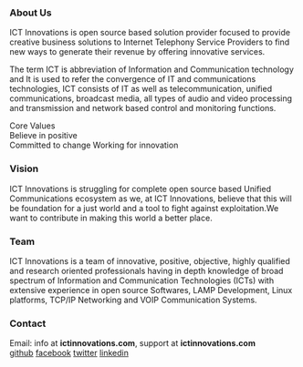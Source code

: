 ### About Us
ICT Innovations is open source based solution provider focused to provide creative business solutions to Internet Telephony Service Providers to find new ways to generate their revenue by offering innovative services.

The term ICT is abbreviation of Information and Communication technology and It is used to refer the convergence of IT and communications technologies, ICT consists of IT as well as telecommunication, unified communications, broadcast media, all types of audio and video processing and transmission and network based control and monitoring functions.  
  
Core Values    
Believe in             positive  
Committed to       change 
Working for          innovation
 

### Vision
ICT Innovations is struggling for complete open source based Unified Communications ecosystem as we, at ICT Innovations, believe that this will be foundation for a just world and a tool to fight against exploitation.We want to contribute in making this world a better place.

### Team
ICT Innovations is a team of innovative, positive, objective, highly qualified and research oriented professionals having in depth knowledge of broad spectrum of Information and Communication Technologies (ICTs) with extensive experience in open source Softwares, LAMP Development, Linux platforms, TCP/IP Networking and VOIP Communication Systems.

### Contact
Email: info at **ictinnovations.com**, support at **ictinnovations.com**  
[github](https://github.com/ictinnovations/ictcore)
[facebook](https://www.facebook.com/ICTInnovations/)
[twitter](https://twitter.com/tahiralmas)
[linkedin](https://pk.linkedin.com/company/ict-innovations)
